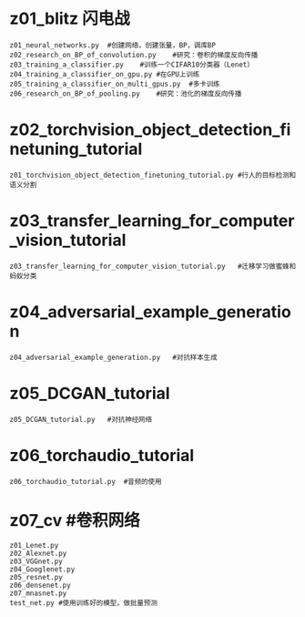 # z01_blitz 闪电战
	z01_neural_networks.py	#创建网络，创建张量，BP，调库BP
	z02_research_on_BP_of_convolution.py	#研究：卷积的梯度反向传播
	z03_training_a_classifier.py	#训练一个CIFAR10分类器（Lenet）
	z04_training_a_classifier_on_gpu.py	#在GPU上训练
	z05_training_a_classifier_on_multi_gpus.py	#多卡训练
	z06_research_on_BP_of_pooling.py	#研究：池化的梯度反向传播
	
# z02_torchvision_object_detection_finetuning_tutorial
	z01_torchvision_object_detection_finetuning_tutorial.py	#行人的目标检测和语义分割

# z03_transfer_learning_for_computer_vision_tutorial
	z03_transfer_learning_for_computer_vision_tutorial.py	#迁移学习做蜜蜂和蚂蚁分类

# z04_adversarial_example_generation
	z04_adversarial_example_generation.py	#对抗样本生成

# z05_DCGAN_tutorial
	z05_DCGAN_tutorial.py	#对抗神经网络

# z06_torchaudio_tutorial
	z06_torchaudio_tutorial.py	#音频的使用
	
# z07_cv	#卷积网络
	z01_Lenet.py
	z02_Alexnet.py
	z03_VGGnet.py
	z04_Googlenet.py
	z05_resnet.py
	z06_densenet.py
	z07_mnasnet.py
	test_net.py	#使用训练好的模型，做批量预测
	
	
	
	
	
	


